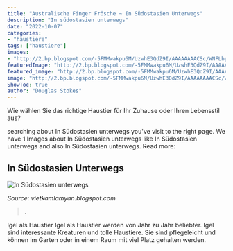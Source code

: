 ```yaml
---
title: "Australische Finger Frösche ~ In Südostasien Unterwegs"
description: "In südostasien unterwegs"
date: "2022-10-07"
categories:
- "haustiere"
tags: ["haustiere"]
images:
- "http://2.bp.blogspot.com/-5FMMwakpu6M/UzwhE3QdZ9I/AAAAAAAACSc/WNFLbp2AIo4/s1600/IMG_0461.JPG"
featuredImage: "http://2.bp.blogspot.com/-5FMMwakpu6M/UzwhE3QdZ9I/AAAAAAAACSc/WNFLbp2AIo4/s1600/IMG_0461.JPG"
featured_image: "http://2.bp.blogspot.com/-5FMMwakpu6M/UzwhE3QdZ9I/AAAAAAAACSc/WNFLbp2AIo4/s1600/IMG_0461.JPG"
image: "http://2.bp.blogspot.com/-5FMMwakpu6M/UzwhE3QdZ9I/AAAAAAAACSc/WNFLbp2AIo4/s1600/IMG_0461.JPG"
ShowToc: true
author: "Douglas Stokes"
---
```



Wie wählen Sie das richtige Haustier für Ihr Zuhause oder Ihren Lebensstil aus?

	

		
searching about In Südostasien unterwegs you've visit to the right page. We have 1 Images about In Südostasien unterwegs like In Südostasien unterwegs and also In Südostasien unterwegs. Read more:
		
    
## In Südostasien Unterwegs

<img loading=lazy src="http://2.bp.blogspot.com/-5FMMwakpu6M/UzwhE3QdZ9I/AAAAAAAACSc/WNFLbp2AIo4/s1600/IMG_0461.JPG" onerror="this.onerror=null;this.src='https://tse1.mm.bing.net/th?id=OIP.PeFjld1ubcuyi8MtGoyj7AHaE8&amp;pid=15.1';" alt="In Südostasien unterwegs">

_Source: vietkamlamyan.blogspot.com_

>. 

	

Igel als Haustier
Igel als Haustier werden von Jahr zu Jahr beliebter. Igel sind interessante Kreaturen und tolle Haustiere. Sie sind pflegeleicht und können im Garten oder in einem Raum mit viel Platz gehalten werden.

